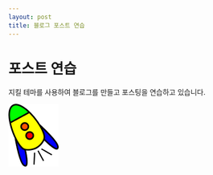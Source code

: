 ```yaml
---
layout: post
title: 블로그 포스트 연습
---
```


# 포스트 연습

지킬 테마를 사용하여 블로그를 만들고 포스팅을 연습하고 있습니다.

![빠르게 나라가는 우주선](/images/starship.png)

